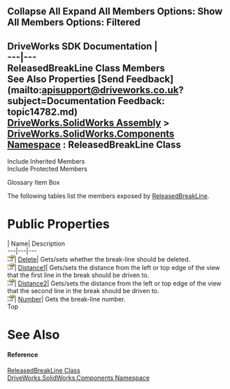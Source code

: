        

 Collapse All Expand All  Members Options: Show All  Members Options: Filtered   
---  
DriveWorks SDK Documentation  |   
---|---  
ReleasedBreakLine Class Members   
See Also Properties [Send Feedback](mailto:apisupport@driveworks.co.uk?subject=Documentation Feedback: topic14782.md)  
[DriveWorks.SolidWorks Assembly](topic13342.md) > [DriveWorks.SolidWorks.Components Namespace](topic13925.md) : ReleasedBreakLine Class  
---  
  
Include Inherited Members    
Include Protected Members  


Glossary Item Box

The following tables list the members exposed by [ReleasedBreakLine](topic14782.md).

# Public Properties

| Name| Description  
---|---|---  
![Public Property](dotnetimages/publicProperty.gif)| [Delete](topic14788.md)| Gets/sets whether the break-line should be deleted.   
![Public Property](dotnetimages/publicProperty.gif)| [Distance1](topic14789.md)| Gets/sets the distance from the left or top edge of the view that the first line in the break should be driven to.   
![Public Property](dotnetimages/publicProperty.gif)| [Distance2](topic14790.md)| Gets/sets the distance from the left or top edge of the view that the second line in the break should be driven to.   
![Public Property](dotnetimages/publicProperty.gif)| [Number](topic14791.md)| Gets the break-line number.   
Top

# See Also

#### Reference

[ReleasedBreakLine Class](topic14782.md)   
[DriveWorks.SolidWorks.Components Namespace](topic13925.md)


